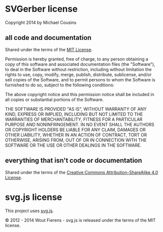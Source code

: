 # SVGerber license
Copyright 2014 by Michael Cousins

## all code and documentation
Shared under the terms of the [MIT License](http://opensource.org/licenses/MIT).

Permission is hereby granted, free of charge, to any person obtaining a copy
of this software and associated documentation files (the "Software"), to deal
in the Software without restriction, including without limitation the rights
to use, copy, modify, merge, publish, distribute, sublicense, and/or sell
copies of the Software, and to permit persons to whom the Software is
furnished to do so, subject to the following conditions:

The above copyright notice and this permission notice shall be included in
all copies or substantial portions of the Software.

THE SOFTWARE IS PROVIDED "AS IS", WITHOUT WARRANTY OF ANY KIND, EXPRESS OR
IMPLIED, INCLUDING BUT NOT LIMITED TO THE WARRANTIES OF MERCHANTABILITY,
FITNESS FOR A PARTICULAR PURPOSE AND NONINFRINGEMENT. IN NO EVENT SHALL THE
AUTHORS OR COPYRIGHT HOLDERS BE LIABLE FOR ANY CLAIM, DAMAGES OR OTHER
LIABILITY, WHETHER IN AN ACTION OF CONTRACT, TORT OR OTHERWISE, ARISING FROM,
OUT OF OR IN CONNECTION WITH THE SOFTWARE OR THE USE OR OTHER DEALINGS IN
THE SOFTWARE.

## everything that isn't code or documentation
Shared under the terms of the [Creative Commons Attribution-ShareAlike 4.0 License](https://creativecommons.org/licenses/by-sa/4.0/).

# svg.js license
This project uses [svg.js](http://www.svgjs.com/).

© 2012 - 2014 Wout Fierens - svg.js is released under the terms of the MIT license.
